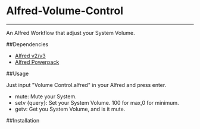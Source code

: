 # Alfred-Volume-Control
------
An Alfred Workflow that adjust your System Volume.

##Dependencies
* [Alfred v2/v3](https://www.alfredapp.com/)
* [Alfred Powerpack](https://www.alfredapp.com/powerpack/)


##Usage


Just input "Volume Control.alfred" in your Alfred and press enter.

* mute:  Mute your System.
* setv {query}:  Set your System Volume. 100 for max,0 for minimum.
* getv:  Get you System Volume, and is it mute.

##Installation
